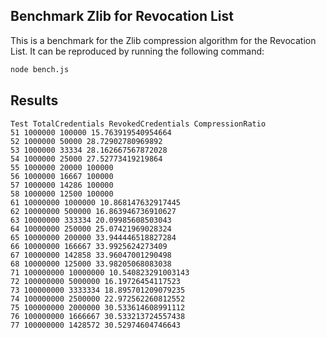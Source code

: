 ## Benchmark Zlib for Revocation List

This is a benchmark for the Zlib compression algorithm for the Revocation List.
It can be reproduced by running the following command:

```bash
node bench.js
```

## Results

```csv
Test TotalCredentials RevokedCredentials CompressionRatio
51 1000000 100000 15.763919540954664
52 1000000 50000 28.72902780969892
53 1000000 33334 28.162667567872028
54 1000000 25000 27.52773419219864
55 1000000 20000 100000
56 1000000 16667 100000
57 1000000 14286 100000
58 1000000 12500 100000
61 10000000 1000000 10.868147632917445
62 10000000 500000 16.863946736910627
63 10000000 333334 20.09985608503043
64 10000000 250000 25.07421969028324
65 10000000 200000 33.944446518827284
66 10000000 166667 33.9925624273409
67 10000000 142858 33.96047001290498
68 10000000 125000 33.98205068083038
71 100000000 10000000 10.540823291003143
72 100000000 5000000 16.19726454117523
73 100000000 3333334 18.895701209079235
74 100000000 2500000 22.972562260812552
75 100000000 2000000 30.533614608991112
76 100000000 1666667 30.533213724557438
77 100000000 1428572 30.52974604746643
```
